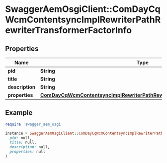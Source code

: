 # SwaggerAemOsgiClient::ComDayCqWcmContentsyncImplRewriterPathRewriterTransformerFactorInfo

## Properties

| Name | Type | Description | Notes |
| ---- | ---- | ----------- | ----- |
| **pid** | **String** |  | [optional] |
| **title** | **String** |  | [optional] |
| **description** | **String** |  | [optional] |
| **properties** | [**ComDayCqWcmContentsyncImplRewriterPathRewriterTransformerFactorProperties**](ComDayCqWcmContentsyncImplRewriterPathRewriterTransformerFactorProperties.md) |  | [optional] |

## Example

```ruby
require 'swagger_aem_osgi'

instance = SwaggerAemOsgiClient::ComDayCqWcmContentsyncImplRewriterPathRewriterTransformerFactorInfo.new(
  pid: null,
  title: null,
  description: null,
  properties: null
)
```

